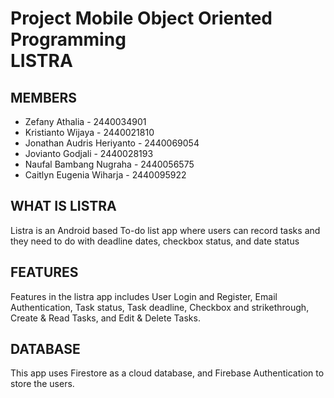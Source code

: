 <h1>Project Mobile Object Oriented Programming<br>
  LISTRA</h1>
  
<h2>MEMBERS</h2>

- Zefany Athalia - 2440034901
- Kristianto Wijaya - 2440021810
- Jonathan Audris Heriyanto - 2440069054
- Jovianto Godjali - 2440028193
-  Naufal Bambang Nugraha - 2440056575
- Caitlyn Eugenia Wiharja - 2440095922

<h2>WHAT IS LISTRA</h2>
Listra is an Android based To-do list app where users can record tasks and they need to do with deadline dates, checkbox status, and date status

<h2>FEATURES</h2>
Features in the listra app includes User Login and Register, Email Authentication, Task status, Task deadline, Checkbox and strikethrough, Create & Read Tasks, and Edit & Delete Tasks.

<h2>DATABASE</h2>
This app uses Firestore as a cloud database, and Firebase Authentication to store the users.

